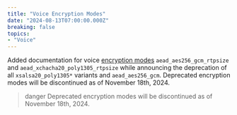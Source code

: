 ```yaml
---
title: "Voice Encryption Modes"
date: "2024-08-13T07:00:00.000Z"
breaking: false
topics:
- "Voice"
---
```


Added documentation for voice [encryption modes](#DOCS_TOPICS_VOICE_CONNECTIONS/encryption-modes) `aead_aes256_gcm_rtpsize` and `aead_xchacha20_poly1305_rtpsize` while announcing the deprecation of all `xsalsa20_poly1305*` variants and `aead_aes256_gcm`. Deprecated encryption modes will be discontinued as of November 18th, 2024.

> danger
> Deprecated encryption modes will be discontinued as of November 18th, 2024.
